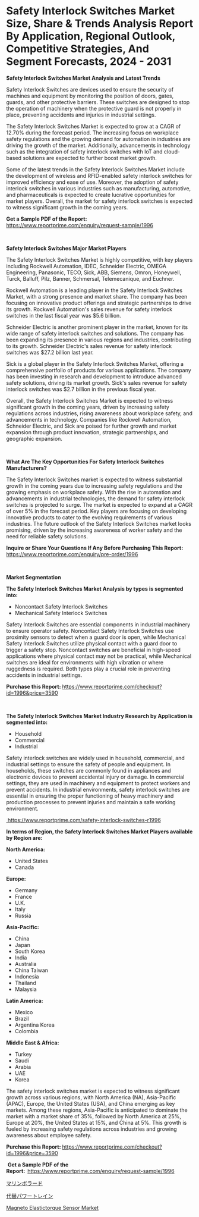 <p><h1>Safety Interlock Switches Market Size, Share & Trends Analysis Report By Application, Regional Outlook, Competitive Strategies, And Segment Forecasts, 2024 - 2031</h1></p><p><strong>Safety Interlock Switches Market Analysis and Latest Trends</strong></p>
<p><p>Safety Interlock Switches are devices used to ensure the security of machines and equipment by monitoring the position of doors, gates, guards, and other protective barriers. These switches are designed to stop the operation of machinery when the protective guard is not properly in place, preventing accidents and injuries in industrial settings.</p><p>The Safety Interlock Switches Market is expected to grow at a CAGR of 12.70% during the forecast period. The increasing focus on workplace safety regulations and the growing demand for automation in industries are driving the growth of the market. Additionally, advancements in technology such as the integration of safety interlock switches with IoT and cloud-based solutions are expected to further boost market growth.</p><p>Some of the latest trends in the Safety Interlock Switches Market include the development of wireless and RFID-enabled safety interlock switches for improved efficiency and ease of use. Moreover, the adoption of safety interlock switches in various industries such as manufacturing, automotive, and pharmaceuticals is expected to create lucrative opportunities for market players. Overall, the market for safety interlock switches is expected to witness significant growth in the coming years.</p></p>
<p><strong>Get a Sample PDF of the Report:&nbsp;</strong> <a href="https://www.reportprime.com/enquiry/request-sample/1996">https://www.reportprime.com/enquiry/request-sample/1996</a></p>
<p>&nbsp;</p>
<p><strong>Safety Interlock Switches Major Market Players</strong></p>
<p><p>The Safety Interlock Switches Market is highly competitive, with key players including Rockwell Automation, IDEC, Schneider Electric, OMEGA Engineering, Panasonic, TECO, Sick, ABB, Siemens, Omron, Honeywell, Turck, Balluff, Pilz, Banner, Schmersal, Telemecanique, and Euchner.</p><p>Rockwell Automation is a leading player in the Safety Interlock Switches Market, with a strong presence and market share. The company has been focusing on innovative product offerings and strategic partnerships to drive its growth. Rockwell Automation's sales revenue for safety interlock switches in the last fiscal year was $5.6 billion.</p><p>Schneider Electric is another prominent player in the market, known for its wide range of safety interlock switches and solutions. The company has been expanding its presence in various regions and industries, contributing to its growth. Schneider Electric's sales revenue for safety interlock switches was $27.2 billion last year.</p><p>Sick is a global player in the Safety Interlock Switches Market, offering a comprehensive portfolio of products for various applications. The company has been investing in research and development to introduce advanced safety solutions, driving its market growth. Sick's sales revenue for safety interlock switches was $2.7 billion in the previous fiscal year. </p><p>Overall, the Safety Interlock Switches Market is expected to witness significant growth in the coming years, driven by increasing safety regulations across industries, rising awareness about workplace safety, and advancements in technology. Companies like Rockwell Automation, Schneider Electric, and Sick are poised for further growth and market expansion through product innovation, strategic partnerships, and geographic expansion.</p></p>
<p>&nbsp;</p>
<p><strong>What Are The Key Opportunities For Safety Interlock Switches Manufacturers?</strong></p>
<p><p>The Safety Interlock Switches market is expected to witness substantial growth in the coming years due to increasing safety regulations and the growing emphasis on workplace safety. With the rise in automation and advancements in industrial technologies, the demand for safety interlock switches is projected to surge. The market is expected to expand at a CAGR of over 5% in the forecast period. Key players are focusing on developing innovative products to cater to the evolving requirements of various industries. The future outlook of the Safety Interlock Switches market looks promising, driven by the increasing awareness of worker safety and the need for reliable safety solutions.</p></p>
<p><strong>Inquire or Share Your Questions If Any Before Purchasing This Report:</strong> <a href="https://www.reportprime.com/enquiry/pre-order/1996">https://www.reportprime.com/enquiry/pre-order/1996</a></p>
<p>&nbsp;</p>
<p><strong>Market Segmentation</strong></p>
<p><strong>The Safety Interlock Switches Market Analysis by types is segmented into:</strong></p>
<p><ul><li>Noncontact Safety Interlock Switches</li><li>Mechanical Safety Interlock Switches</li></ul></p>
<p><p>Safety Interlock Switches are essential components in industrial machinery to ensure operator safety. Noncontact Safety Interlock Switches use proximity sensors to detect when a guard door is open, while Mechanical Safety Interlock Switches utilize physical contact with a guard door to trigger a safety stop. Noncontact switches are beneficial in high-speed applications where physical contact may not be practical, while Mechanical switches are ideal for environments with high vibration or where ruggedness is required. Both types play a crucial role in preventing accidents in industrial settings.</p></p>
<p><strong>Purchase this Report:&nbsp;</strong><a href="https://www.reportprime.com/checkout?id=1996&price=3590">https://www.reportprime.com/checkout?id=1996&price=3590</a></p>
<p>&nbsp;</p>
<p><strong>The Safety Interlock Switches Market Industry Research by Application is segmented into:</strong></p>
<p><ul><li>Household</li><li>Commercial</li><li>Industrial</li></ul></p>
<p><p>Safety interlock switches are widely used in household, commercial, and industrial settings to ensure the safety of people and equipment. In households, these switches are commonly found in appliances and electronic devices to prevent accidental injury or damage. In commercial settings, they are used in machinery and equipment to protect workers and prevent accidents. In industrial environments, safety interlock switches are essential in ensuring the proper functioning of heavy machinery and production processes to prevent injuries and maintain a safe working environment.</p></p>
<p><a href="https://www.reportprime.com/safety-interlock-switches-r1996">&nbsp;https://www.reportprime.com/safety-interlock-switches-r1996</a></p>
<p><strong>In terms of Region, the Safety Interlock Switches Market Players available by Region are:</strong></p>
<p>
    <p> <strong> North America: </strong>
        <ul>
            <li>United States</li>
            <li>Canada</li>
        </ul>
        </p> 
    <p> <strong> Europe: </strong>
        <ul>
            <li>Germany</li>
            <li>France</li>
            <li>U.K.</li>
            <li>Italy</li>
            <li>Russia</li>
        </ul>
        </p> 
    <p> <strong> Asia-Pacific: </strong>
        <ul>
            <li>China</li>
            <li>Japan</li>
            <li>South Korea</li>
            <li>India</li>
            <li>Australia</li>
            <li>China Taiwan</li>
            <li>Indonesia</li>
            <li>Thailand</li>
            <li>Malaysia</li>
        </ul>
        </p> 
    <p> <strong> Latin America: </strong>
        <ul>
            <li>Mexico</li>
            <li>Brazil</li>
            <li>Argentina Korea</li>
            <li>Colombia</li>
        </ul>
        </p> 
    <p> <strong> Middle East & Africa: </strong>
        <ul>
            <li>Turkey</li>
            <li>Saudi</li>
            <li>Arabia</li>
            <li>UAE</li>
            <li>Korea</li>
        </ul>
    </p>
    </p>
<p><p>The safety interlock switches market is expected to witness significant growth across various regions, with North America (NA), Asia-Pacific (APAC), Europe, the United States (USA), and China emerging as key markets. Among these regions, Asia-Pacific is anticipated to dominate the market with a market share of 35%, followed by North America at 25%, Europe at 20%, the United States at 15%, and China at 5%. This growth is fueled by increasing safety regulations across industries and growing awareness about employee safety.</p></p>
<p><strong>Purchase this Report: </strong><a href="https://www.reportprime.com/checkout?id=1996&price=3590">https://www.reportprime.com/checkout?id=1996&price=3590</a></p>
<p>&nbsp;<strong>Get a Sample PDF of the Report:&nbsp;&nbsp;</strong><a href="https://www.reportprime.com/enquiry/request-sample/1996">https://www.reportprime.com/enquiry/request-sample/1996</a></p>
<p><strong></strong></p>
<p><p><a href="https://github.com/JanickJohns/Market-Research-Report-List-1/blob/main/420464971838.md">マリンボラード</a></p><p><a href="https://github.com/DwightHuels1/Market-Research-Report-List-1/blob/main/187921071837.md">代替パワートレイン</a></p><p><a href="https://view.publitas.com/reportprime-1/magneto-elastictorque-sensor-market-comprehensive-assessment-by-type-application-and-geography/">Magneto Elastictorque Sensor Market</a></p></p>